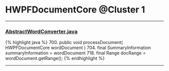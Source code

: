 # HWPFDocumentCore @Cluster 1

***

### [AbstractWordConverter.java](https://searchcode.com/codesearch/view/97383976/)
{% highlight java %}
700. public void processDocument( HWPFDocumentCore wordDocument )
704.         final SummaryInformation summaryInformation = wordDocument
718.     final Range docRange = wordDocument.getRange();
{% endhighlight %}

***

